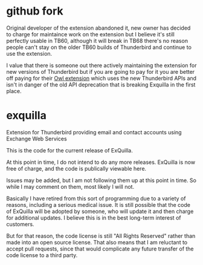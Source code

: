 # github fork
Original developer of the extension abandoned it, new owner has decided to charge for maintaince work on the extension but I believe it's still perfectly usable in TB60, although it will break in TB68 there's no reason people can't stay on the older TB60 builds of Thunderbird and continue to use the extension.

I value that there is someone out there actively maintaining the extension for new versions of Thunderbird but if you are going to pay for it you are better off paying for their [Owl extension](https://addons.thunderbird.net/en-US/thunderbird/addon/owl-for-exchange/) which uses the new Thunderbird APIs and isn't in danger of the old API deprecation that is breaking Exquilla in the first place.

# exquilla
Extension for Thunderbird providing email and contact accounts using Exchange Web Services

This is the code for the current release of ExQuilla.

At this point in time, I do not intend to do any more releases. ExQuilla is now free of charge, and the code
is publically viewable here.

Issues may be added, but I am not following them up at this point in time. So while I may comment on them, most likely I will not.

Basically I have retired from this sort of programming due to a variety of reasons, including a serious medical issue.
It is still possible that the code of ExQuilla will be adopted by someone,
who will update it and then charge for additional updates. I believe this is in the best long-term interest of customers.

But for that reason, the code license is still "All Rights Reserved" rather than made into an open source license. That also means
that I am reluctant to accept pull requests, since that would complicate any future transfer of the code license to a third party.

